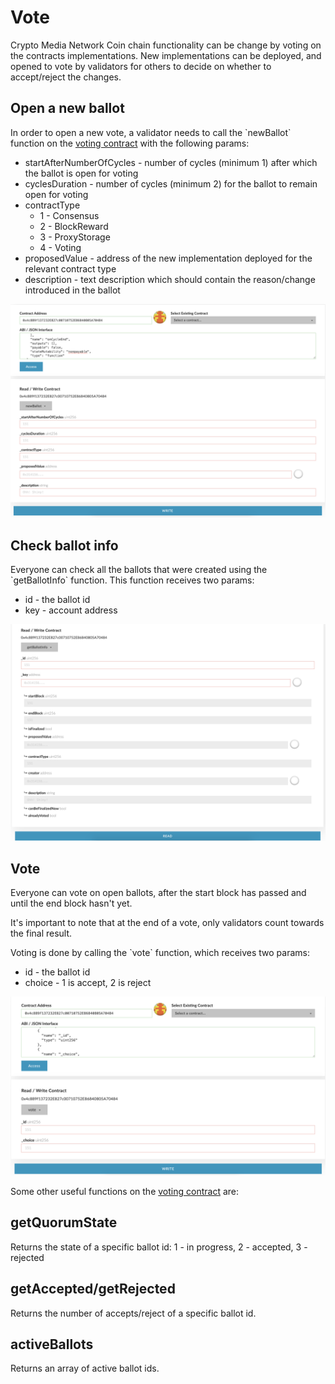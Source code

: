 # Vote

Crypto Media Network Coin chain functionality can be change by voting on the contracts implementations. New implementations can be deployed, and opened to vote by validators for others to decide on whether to accept/reject the changes.

## Open a new ballot

In order to open a new vote, a validator needs to call the \`newBallot\` function on the [voting contract](https://cmnscan.com/address/0x23a0f3370F7dCc4203c3F7f588856f388F3274e8) with the following params:

* startAfterNumberOfCycles - number of cycles \(minimum 1\) after which the ballot is open for voting
* cyclesDuration - number of cycles \(minimum 2\) for the ballot to remain open for voting
* contractType
  * 1 - Consensus
  * 2 - BlockReward
  * 3 - ProxyStorage
  * 4 - Voting
* proposedValue - address of the new implementation deployed for the relevant contract type
* description - text description which should contain the reason/change introduced in the ballot

![newBallot](../../.gitbook/assets/screen-shot-2019-09-04-at-15.07.50.png)

## Check ballot info

Everyone can check all the ballots that were created using the \`getBallotInfo\` function. This function receives two params:

* id - the ballot id
* key - account address

![getBallotInfo](../../.gitbook/assets/screen-shot-2019-09-04-at-15.08.09.png)

## Vote

Everyone can vote on open ballots, after the start block has passed and until the end block hasn't yet.

It's important to note that at the end of a vote, only validators count towards the final result.

Voting is done by calling the \`vote\` function, which receives two params:

* id - the ballot id
* choice - 1 is accept, 2 is reject

![vote](../../.gitbook/assets/screen-shot-2019-09-04-at-15.08.19.png)

Some other useful functions on the [voting contract](https://cmnscan.com/address/0x23a0f3370F7dCc4203c3F7f588856f388F3274e8) are:

## getQuorumState

Returns the state of a specific ballot id: 1 - in progress, 2 - accepted, 3 - rejected

## getAccepted/getRejected

Returns the number of accepts/reject of a specific ballot id.

## activeBallots

Returns an array of active ballot ids.

